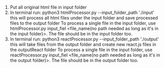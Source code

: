 1. Put all original html file in input folder
2. In terminal run: python3 htmlProcessor.py --input_folder_path './input'
    this will process all html files under the input folder and save processed files to the output folder
    To process a single file in the input folder, use htmlProcessor.py input_fiel <file_name(no path needed as long as it's in the input folder)>. The file should be in the input folder too.
3. In terminal run: python3 reactProcessor.py --input_folder_path './output'
    this will take files from the output folder and create new react.js files in the outputReact folder
    To process a single file in the input folder, use reactProcessor.py input_fiel <file_name(no path needed as long as it's in the output folder)>. The file should be in the output folder too.